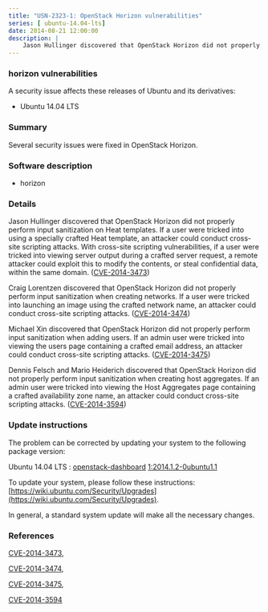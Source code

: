 ```yaml
---
title: "USN-2323-1: OpenStack Horizon vulnerabilities"
series: [ ubuntu-14.04-lts]
date: 2014-08-21 12:00:00
description: |
    Jason Hullinger discovered that OpenStack Horizon did not properly perform input sanitization on Heat templates. If a user were tricked into using a specially crafted Heat template, an attacker could conduct cross-site scripting attacks. With cross-site scripting vulnerabilities, if a user were tricked into viewing server output during a crafted server request, a remote attacker could exploit this to modify the contents, or steal confidential data, within the same domain. ([CVE-2014-3473](http://people.ubuntu.com/~ubuntu-security/cve/CVE-2014-3473))
--- 
```

 
 


### horizon vulnerabilities

A security issue affects these releases of Ubuntu and its derivatives:

* Ubuntu 14.04 LTS

### Summary

Several security issues were fixed in OpenStack Horizon. 

### Software description

* horizon 

### Details

Jason Hullinger discovered that OpenStack Horizon did not properly perform input sanitization on Heat templates. If a user were tricked into using a specially crafted Heat template, an attacker could conduct cross-site scripting attacks. With cross-site scripting vulnerabilities, if a user were tricked into viewing server output during a crafted server request, a remote attacker could exploit this to modify the contents, or steal confidential data, within the same domain. ([CVE-2014-3473](http://people.ubuntu.com/~ubuntu-security/cve/CVE-2014-3473))

Craig Lorentzen discovered that OpenStack Horizon did not properly perform input sanitization when creating networks. If a user were tricked into launching an image using the crafted network name, an attacker could conduct cross-site scripting attacks. ([CVE-2014-3474](http://people.ubuntu.com/~ubuntu-security/cve/CVE-2014-3474))

Michael Xin discovered that OpenStack Horizon did not properly perform input sanitization when adding users. If an admin user were tricked into viewing the users page containing a crafted email address, an attacker could conduct cross-site scripting attacks. ([CVE-2014-3475](http://people.ubuntu.com/~ubuntu-security/cve/CVE-2014-3475))

Dennis Felsch and Mario Heiderich discovered that OpenStack Horizon did not properly perform input sanitization when creating host aggregates. If an admin user were tricked into viewing the Host Aggregates page containing a crafted availability zone name, an attacker could conduct cross-site scripting attacks. ([CVE-2014-3594](http://people.ubuntu.com/~ubuntu-security/cve/CVE-2014-3594)) 

### Update instructions

The problem can be corrected by updating your system to the following package version:

Ubuntu 14.04 LTS
 : [openstack-dashboard](https://launchpad.net/ubuntu/+source/horizon) <span> [1:2014.1.2-0ubuntu1.1](https://launchpad.net/ubuntu/+source/horizon/1:2014.1.2-0ubuntu1.1) </span> 

To update your system, please follow these instructions: [https://wiki.ubuntu.com/Security/Upgrades](https://wiki.ubuntu.com/Security/Upgrades).

In general, a standard system update will make all the necessary changes. 

### References

 
 [CVE-2014-3473](http://people.ubuntu.com/~ubuntu-security/cve/CVE-2014-3473), 

 [CVE-2014-3474](http://people.ubuntu.com/~ubuntu-security/cve/CVE-2014-3474), 

 [CVE-2014-3475](http://people.ubuntu.com/~ubuntu-security/cve/CVE-2014-3475), 

 [CVE-2014-3594](http://people.ubuntu.com/~ubuntu-security/cve/CVE-2014-3594)
 

